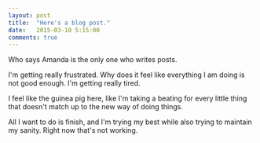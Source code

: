 ```yaml
---
layout: post
title:  "Here's a blog post."
date:   2015-03-10 5:15:00
comments: true
---
```

 
Who says Amanda is the only one who writes posts. 



I'm getting really frustrated. Why does it feel like everything I am doing is not good enough. I'm getting really tired. 

I feel like the guinea pig here, like I'm taking a beating for every little thing that doesn't match up to the new way of doing things.

All I want to do is finish, and I'm trying my best while also trying to maintain my sanity. Right now that's not working.

